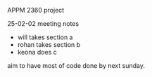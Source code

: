 APPM 2360 project 

25-02-02 meeting notes 
- will takes section a
- rohan takes section b
- keona does c

aim to have most of code done by next sunday. 
